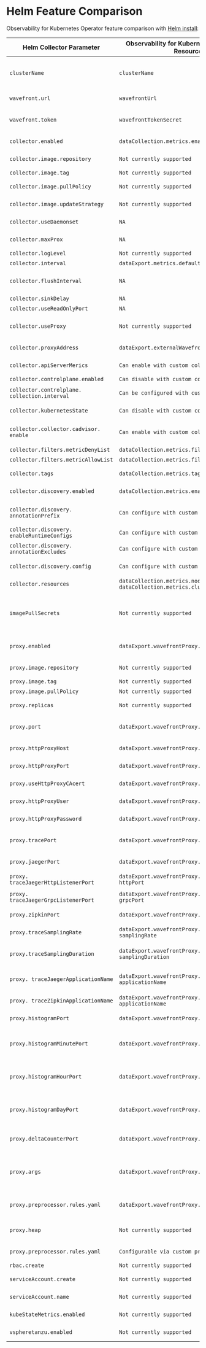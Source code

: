 # Helm Feature Comparison
Observability for Kubernetes Operator feature comparison with [Helm install](https://github.com/wavefrontHQ/helm/tree/master/wavefront#configuration):


| Helm Collector Parameter                      | Observability for Kubernetes Operator Custom Resource `spec`.                                                           | Description                                                                                                                                                                       |
|-----------------------------------------------|------------------------------------------------------------------------------------------------------|-----------------------------------------------------------------------------------------------------------------------------------------------------------------------------------|
| `clusterName`                                 | `clusterName`                                                                                        | ClusterName is a unique name for the Kubernetes cluster to be identified via a metric tag on Operations for Applications.                                                         |
| `wavefront.url`                               | `wavefrontUrl`                                                                                       | The URL of your product cluster. Ex: https://<your_cluster>.wavefront.com.                                                                                                        |
| `wavefront.token`                             | `wavefrontTokenSecret`                                                                               | WavefrontTokenSecret is the name of the secret that contains a Wavefront API Token.                                                                                               |
| `collector.enabled`                           | `dataCollection.metrics.enable`                                                                      | Metrics holds the configuration for node and cluster collectors.                                                                                                                  |
| `collector.image.repository`                  | `Not currently supported`                                                                            | Kubernetes Metrics Collector image registry and name.                                                                                                                             |
| `collector.image.tag`                         | `Not currently supported`                                                                            | Kubernetes Metrics Collector image tag.                                                                                                                                           |
| `collector.image.pullPolicy`                  | `Not currently supported`                                                                            | Kubernetes Metrics Collector image pull policy.                                                                                                                                   |
| `collector.image.updateStrategy`              | `Not currently supported`                                                                            | Kubernetes Metrics Collector updateStrategy.                                                                                                                                      |
| `collector.useDaemonset`                      | `NA`                                                                                                 | The operator uses an improved leader Deployment/DaemonSet architecture.                                                                                                           |
| `collector.maxProx`                           | `NA`                                                                                                 | Not supported in Helm or Operator install.                                                                                                                                        |
| `collector.logLevel`                          | `Not currently supported`                                                                            | Min logging level (info, debug, trace).                                                                                                                                           |
| `collector.interval`                          | `dataExport.metrics.defaultCollectionInterval`                                                       | Default metrics collection interval.                                                                                                                                              |
| `collector.flushInterval`                     | `NA`                                                                                                 | This option was removed and the optimal flush interval is automatically set.                                                                                                      |
| `collector.sinkDelay`                         | `NA`                                                                                                 | This option was removed.                                                                                                                                                          |
| `collector.useReadOnlyPort`                   | `NA`                                                                                                 | This option was removed.                                                                                                                                                          |
| `collector.useProxy`                          | `Not currently supported`                                                                            | The Operator no longer supports direct ingestion. It requires internal or external Wavefront proxy configuration.                                                                 |
| `collector.proxyAddress`                      | `dataExport.externalWavefrontProxy.Url`                                                              | The Wavefront proxy URL that the Collector sends metrics to.                                                                                                                      |
| `collector.apiServerMerics`                   | `Can enable with custom collector config`                                                            | Collect metrics about Kubernetes API server.                                                                                                                                      |
| `collector.controlplane.enabled`              | `Can disable with custom collector config`                                                           | Enable control plane metrics.                                                                                                                                                     |
| `collector.controlplane. collection.interval` | `Can be configured with custom collector config`                                                     | The collection interval for the control plane metrics.                                                                                                                            |
| `collector.kubernetesState`                   | `Can disable with custom collector config`                                                           | Collect metrics about Kubernetes resource states.                                                                                                                                 |
| `collector.collector.cadvisor. enable`        | `Can enable with custom collector config`                                                            | Enable cAdvisor Prometheus endpoint. See the cAdvisor docs for details on what metrics are available.                                                                             |
| `collector.filters.metricDenyList`            | `dataCollection.metrics.filters.denyList`                                                            | List of metric patterns to deny.                                                                                                                                                  |
| `collector.filters.metricAllowList`           | `dataCollection.metrics.filters.allowList`                                                           | List of metric patterns to allow.                                                                                                                                                 |
| `collector.tags`                              | `dataCollection.metrics.tags`                                                                        | Map of tags (key/value) to add to all metrics collected.                                                                                                                          |
| `collector.discovery.enabled`                 | `dataCollection.metrics.enableDiscovery`                                                             | Rules based and Prometheus endpoints auto-discovery. Defaults to true.                                                                                                            |
| `collector.discovery. annotationPrefix`       | `Can configure with custom collector config`                                                         | Replaces prometheus.io as prefix for annotations of auto-discovered Prometheus endpoints.                                                                                         |
| `collector.discovery. enableRuntimeConfigs`   | `Can configure with custom collector config`                                                         | Enable runtime discovery rules.                                                                                                                                                   |
| `collector.discovery. annotationExcludes`     | `Can configure with custom collector config`                                                         | Exclude resources from annotation based auto-discovery.                                                                                                                           |
| `collector.discovery.config`                  | `Can configure with custom collector config`                                                         | Exclude resources from annotation based auto-discovery.                                                                                                                           |
| `collector.resources`                         | `dataCollection.metrics.nodeCollector.resources` `dataCollection.metrics.clusterCollector.resources` | Configuration for rules based auto-discovery.                                                                                                                                     |
| `imagePullSecrets`                            | `Not currently supported`                                                                            | Enable Wavefront proxy and Kubernetes Metrics Collector to pull from private image repositories. **Note:** Secret must exist in namespace that will be used for the installation. |
| `proxy.enabled`                               | `dataExport.wavefrontProxy.enable`                                                                   | Whether to enable the Wavefront proxy. Defaults to true. Disable to use `dataExport.externalWavefrontProxy.Url`.                                                                  |
| `proxy.image.repository`                      | `Not currently supported`                                                                            | Kubernetes Metrics Collector image registry and name.                                                                                                                             |
| `proxy.image.tag`                             | `Not currently supported`                                                                            | Wavefront proxy image tag.                                                                                                                                                        |
| `proxy.image.pullPolicy`                      | `Not currently supported`                                                                            | Wavefront proxy image pull policy.                                                                                                                                                |
| `proxy.replicas`                              | `Not currently supported`                                                                            | Replicas to deploy for Wavefront proxy (usually 1).                                                                                                                               |
| `proxy.port`                                  | `dataExport.wavefrontProxy.metricPort`                                                               | MetricPort is the port for sending Wavefront data format metrics. Defaults to 2878.                                                                                               |
| `proxy.httpProxyHost`                         | `dataExport.wavefrontProxy.httpProxy.secret`                                                         | Name of the secret containing the HttpProxy configuration.                                                                                                                        |
| `proxy.httpProxyPort`                         | `dataExport.wavefrontProxy.httpProxy.secret`                                                         | Name of the secret containing the HttpProxy configuration.                                                                                                                        |
| `proxy.useHttpProxyCAcert`                    | `dataExport.wavefrontProxy.httpProxy.secret`                                                         | Name of the secret containing the HttpProxy configuration.                                                                                                                        |
| `proxy.httpProxyUser`                         | `dataExport.wavefrontProxy.httpProxy.secret`                                                         | Name of the secret containing the HttpProxy configuration.                                                                                                                        |
| `proxy.httpProxyPassword`                     | `dataExport.wavefrontProxy.httpProxy.secret`                                                         | Name of the secret containing the HttpProxy configuration.                                                                                                                        |
| `proxy.tracePort`                             | `dataExport.wavefrontProxy.tracing.wavefront.port`                                                   | Port for sending distributed Operations for Applications format tracing data (usually 30000).                                                                                     |
| `proxy.jaegerPort`                            | `dataExport.wavefrontProxy.tracing.jaeger.port`                                                      | Port for Jaeger format tracing data (usually 30001).                                                                                                                              |
| `proxy. traceJaegerHttpListenerPort`          | `dataExport.wavefrontProxy.tracing.jaeger. httpPort`                                                 | HttpPort for Jaeger Thrift format data (usually 30080).                                                                                                                           |
| `proxy. traceJaegerGrpcListenerPort`          | `dataExport.wavefrontProxy.tracing.jaeger. grpcPort`                                                 | GrpcPort for Jaeger gRPC format data (usually 14250).                                                                                                                             |
| `proxy.zipkinPort`                            | `dataExport.wavefrontProxy.tracing.zipkin.port`                                                      | Port for Zipkin format tracing data (usually 9411).                                                                                                                               |
| `proxy.traceSamplingRate`                     | `dataExport.wavefrontProxy.tracing.wavefront. samplingRate`                                          | Distributed tracing data sampling rate (0 to 1).                                                                                                                                  |
| `proxy.traceSamplingDuration`                 | `dataExport.wavefrontProxy.tracing.wavefront. samplingDuration`                                      | When set to greater than 0, spans that exceed this duration will force trace to be sampled (ms).                                                                                  |
| `proxy. traceJaegerApplicationName`           | `dataExport.wavefrontProxy.tracing.jaeger. applicationName`                                          | Custom application name for traces received on Jaeger's HTTP or gRPC port.                                                                                                        |
| `proxy. traceZipkinApplicationName`           | `dataExport.wavefrontProxy.tracing.zipkin. applicationName`                                          | Custom application name for traces received on Zipkin's port.                                                                                                                     |
| `proxy.histogramPort`                         | `dataExport.wavefrontProxy.histogram.port`                                                           | Port for Operations for Applications histogram distributions (usually 40000).                                                                                                     |
| `proxy.histogramMinutePort`                   | `dataExport.wavefrontProxy.histogram.minutePort`                                                     | Port to accumulate 1-minute based histograms in the Operations for Applications data format (usually 40001).                                                                      |
| `proxy.histogramHourPort`                     | `dataExport.wavefrontProxy.histogram.hourPort`                                                       | Port to accumulate 1-hour based histograms in the Operations for Applications data format (usually 40002).                                                                        |
| `proxy.histogramDayPort`                      | `dataExport.wavefrontProxy.histogram.dayPort`                                                        | Port to accumulate 1-day based histograms in the Operations for Applications data format (usually 40002).                                                                         |
| `proxy.deltaCounterPort`                      | `dataExport.wavefrontProxy.deltaCounterPort`                                                         | Port to send delta counters on Operations for Applications data format (usually 50000).                                                                                           |
| `proxy.args`                                  | `dataExport.wavefrontProxy.args`                                                                     | Additional Wavefront proxy properties can be passed as command line arguments in the `--<property_name> <value>` format. Multiple properties can be specified.                    |
| `proxy.preprocessor.rules.yaml`               | `dataExport.wavefrontProxy.preprocessor`                                                             | Name of the configmap containing a rules.yaml key with proxy preprocessing rules.                                                                                                 |
| `proxy.heap`                                  | `Not currently supported`                                                                            | Wavefront proxy Java heap maximum usage (java -Xmx command line option).                                                                                                          |
| `proxy.preprocessor.rules.yaml`               | `Configurable via custom preproccesor rules`                                                         | YAML configuraiton for Wavefront proxy preprocessor rules.                                                                                                                        |
| `rbac.create`                                 | `Not currently supported`                                                                            | Create RBAC resources.                                                                                                                                                            |
| `serviceAccount.create`                       | `Not currently supported`                                                                            | Create an Operations for Applications service account.                                                                                                                            |
| `serviceAccount.name`                         | `Not currently supported`                                                                            | Name of the Operations for Applications service account.                                                                                                                          |
| `kubeStateMetrics.enabled`                    | `Not currently supported`                                                                            | Set up and enable Kube-State-Metrics for collection.                                                                                                                              |
| `vspheretanzu.enabled`                        | `Not currently supported`                                                                            | Enable and create role binding for vSphere with Tanzu kubernetes cluster.                                                                                                         |
